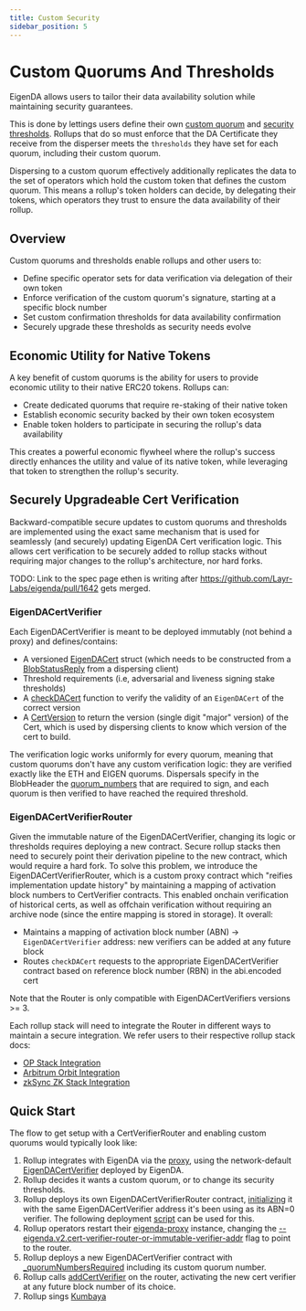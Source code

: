```yaml
---
title: Custom Security
sidebar_position: 5
---
```


# Custom Quorums And Thresholds

EigenDA allows users to tailor their data availability solution while maintaining security guarantees.

This is done by lettings users define their own [custom quorum](../core-concepts/security/security-model.md#quorums-and-security-models) and [security thresholds](../core-concepts/security/security-model.md#safety-and-liveness-analysis). 
Rollups that do so must enforce that the DA Certificate they receive from the disperser meets the `thresholds` they have set for each quorum, including their custom quorum.

Dispersing to a custom quorum effectively additionally replicates the data to the set of operators which hold the custom token that defines the custom quorum.
This means a rollup's token holders can decide, by delegating their tokens, which operators they trust to ensure the data availability of their rollup.

## Overview

Custom quorums and thresholds enable rollups and other users to:
- Define specific operator sets for data verification via delegation of their own token
- Enforce verification of the custom quorum's signature, starting at a specific block number
- Set custom confirmation thresholds for data availability confirmation
- Securely upgrade these thresholds as security needs evolve

## Economic Utility for Native Tokens

A key benefit of custom quorums is the ability for users to provide economic utility to their native ERC20 tokens. Rollups can:
- Create dedicated quorums that require re-staking of their native token
- Establish economic security backed by their own token ecosystem
- Enable token holders to participate in securing the rollup's data availability

This creates a powerful economic flywheel where the rollup's success directly enhances the utility and value of its native token, while leveraging that token to strengthen the rollup's security.

## Securely Upgradeable Cert Verification

Backward-compatible secure updates to custom quorums and thresholds are implemented using the exact same mechanism that is used for seamlessly (and securely) updating EigenDA Cert verification logic.
This allows cert verification to be securely added to rollup stacks without requiring major changes to the rollup's architecture, nor hard forks.

TODO: Link to the spec page ethen is writing after https://github.com/Layr-Labs/eigenda/pull/1642 gets merged.

### EigenDACertVerifier

Each EigenDACertVerifier is meant to be deployed immutably (not behind a proxy) and defines/contains:
- A versioned [EigenDACert](https://github.com/Layr-Labs/eigenda/blob/3e670ff3dbd3a0a3f63b51e40544f528ac923b78/contracts/src/periphery/cert/EigenDACertTypes.sol#L11) struct (which needs to be constructed from a [BlobStatusReply](https://github.com/Layr-Labs/eigenda/blob/3e670ff3dbd3a0a3f63b51e40544f528ac923b78/api/proto/disperser/v2/disperser_v2.proto#L106) from a dispersing client)
- Threshold requirements (i.e, adversarial and liveness signing stake thresholds)
- A [checkDACert](https://github.com/Layr-Labs/eigenda/blob/3e670ff3dbd3a0a3f63b51e40544f528ac923b78/contracts/src/periphery/cert/interfaces/IEigenDACertVerifierBase.sol#L8) function to verify the validity of an `EigenDACert` of the correct version
- A [CertVersion](https://github.com/Layr-Labs/eigenda/blob/3e670ff3dbd3a0a3f63b51e40544f528ac923b78/contracts/src/periphery/cert/interfaces/IVersionedEigenDACertVerifier.sol#L12) to return the version (single digit "major" version) of the Cert, which is used by dispersing clients to know which version of the cert to build.

The verification logic works uniformly for every quorum, meaning that custom quorums don't have any custom verification logic: they are verified exactly like the ETH and EIGEN quorums.
Dispersals specify in the BlobHeader the [quorum_numbers](https://github.com/Layr-Labs/eigenda/blob/3e670ff3dbd3a0a3f63b51e40544f528ac923b78/api/proto/common/v2/common_v2.proto#L24) that are required to sign, and each quorum is then verified to have reached the required threshold.

### EigenDACertVerifierRouter

Given the immutable nature of the EigenDACertVerifier, changing its logic or thresholds requires deploying a new contract. Secure rollup stacks then need to securely point their derivation pipeline to the new contract, which would require a hard fork. To solve this problem, we introduce the EigenDACertVerifierRouter, which is a custom proxy contract which "reifies implementation update history" by maintaining a mapping of activation block numbers to CertVerifier contracts. This enabled onchain verification of historical certs, as well as offchain verification without requiring an archive node (since the entire mapping is stored in storage). It overall:
- Maintains a mapping of activation block number (ABN) → `EigenDACertVerifier` address: new verifiers can be added at any future block
- Routes `checkDACert` requests to the appropriate EigenDACertVerifier contract based on reference block number (RBN) in the abi.encoded cert

Note that the Router is only compatible with EigenDACertVerifiers versions >= 3.

Each rollup stack will need to integrate the Router in different ways to maintain a secure integration. We refer users to their respective rollup stack docs:
- [OP Stack Integration](./rollup-guides/op-stack/README.md)
- [Arbitrum Orbit Integration](./rollup-guides/orbit/overview.md)
- [zkSync ZK Stack Integration](./rollup-guides/zksync/README.md)

## Quick Start

The flow to get setup with a CertVerifierRouter and enabling custom quorums would typically look like:
1. Rollup integrates with EigenDA via the [proxy](./eigenda-proxy/eigenda-proxy.md), using the network-default [EigenDACertVerifier](https://github.com/Layr-Labs/eigenda-proxy/releases/tag/v1.8.1) deployed by EigenDA.
2. Rollup decides it wants a custom quorum, or to change its security thresholds.
3. Rollup deploys its own EigenDACertVerifierRouter contract, [initializing](https://github.com/Layr-Labs/eigenda/blob/5fa94eab470823c8fdd829fc5974fe2969068a21/contracts/src/periphery/cert/router/EigenDACertVerifierRouter.sol#L41) it with the same EigenDACertVerifier address it's been using as its ABN=0 verifier. The following deployment [script](https://github.com/Layr-Labs/eigenda/tree/master/contracts/script/deploy/router) can be used for this.
4. Rollup operators restart their [eigenda-proxy](./eigenda-proxy/eigenda-proxy.md) instance, changing the [--eigenda.v2.cert-verifier-router-or-immutable-verifier-addr](https://github.com/Layr-Labs/eigenda-proxy/blob/34ff55add522a9c7ade281919efa46cd9ac78ce1/docs/help_out.txt#L56) flag to point to the router.
5. Rollup deploys a new EigenDACertVerifier contract with [_quorumNumbersRequired](https://github.com/Layr-Labs/eigenda/blob/5fa94eab470823c8fdd829fc5974fe2969068a21/contracts/src/periphery/cert/EigenDACertVerifier.sol#L43) including its custom quorum number.
6. Rollup calls [addCertVerifier](https://github.com/Layr-Labs/eigenda/blob/5fa94eab470823c8fdd829fc5974fe2969068a21/contracts/src/periphery/cert/router/EigenDACertVerifierRouter.sol#L44) on the router, activating the new cert verifier at any future block number of its choice.
7. Rollup sings [Kumbaya](https://youtu.be/zJG0Zg4oi7g?si=WP6GaqpF5opCT-EJ&t=14)
